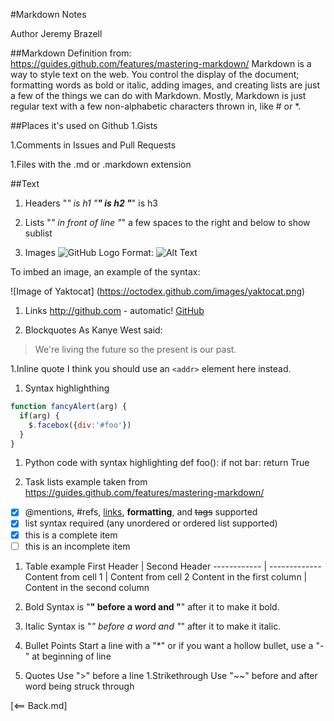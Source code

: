 #Markdown Notes

Author
Jeremy Brazell

##Markdown Definition from: https://guides.github.com/features/mastering-markdown/
Markdown is a way to style text on the web. You control the display of the document; formatting words as bold or italic, adding images, and creating lists
are just a few of the things we can do with Markdown. Mostly, Markdown is just regular text with a few non-alphabetic characters thrown in, like # or *.

##Places it's used on Github
1.Gists

1.Comments in Issues and Pull Requests

1.Files with the .md or .markdown extension

##Text

1. Headers
"*" is h1
"**" is h2
"***" is h3

1. Lists
"*" in front of line
"*" a few spaces to the right and below to show sublist

1. Images
![GitHub Logo](/images/logo.png)
Format: ![Alt Text](url)

To imbed an image, an example of the syntax:

![Image of Yaktocat]
(https://octodex.github.com/images/yaktocat.png)

1. Links
http://github.com - automatic!
[GitHub](http://github.com)

1. Blockquotes
As Kanye West said:

> We're living the future so
> the present is our past.

1.Inline quote
I think you should use an
`<addr>` element here instead.

1. Syntax highlighthing
```javascript
function fancyAlert(arg) {
  if(arg) {
    $.facebox({div:'#foo'})
  }
}
```

1. Python code with syntax highlighting
def foo():
    if not bar:
        return True
 
 1. Task lists example taken from https://guides.github.com/features/mastering-markdown/
 
- [x] @mentions, #refs, [links](), **formatting**, and <del>tags</del> supported
- [x] list syntax required (any unordered or ordered list supported)
- [x] this is a complete item
- [ ] this is an incomplete item

1. Table example
First Header | Second Header
------------ | -------------
Content from cell 1 | Content from cell 2
Content in the first column | Content in the second column

1. Bold
Syntax is "**" before a word and "**" after it to make it bold.
1. Italic
Syntax is "*" before a word and "*" after it to make it italic.
1. Bullet Points
Start a line with a "*" or if you want a hollow bullet, use a "-" at beginning of line
1. Quotes
Use ">" before a line
1.Strikethrough
Use "~~" before and after word being struck through

[<== Back.md]
